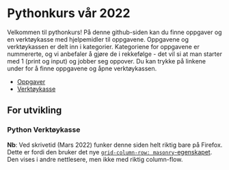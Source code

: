 # Pythonkurs vår 2022

Velkommen til pythonkurs! På denne github-siden kan du finne oppgaver og en verktøykasse med hjelpemidler til oppgavene. Oppgavene og verktøykassen er delt inn i kategorier. Kategoriene for oppgavene er nummererte, og vi anbefaler å gjøre de i rekkefølge - det vil si at man starter med 1 (print og input) og jobber seg oppover. Du kan trykke på linkene under for å finne oppgavene og åpne verktøykassen. 

* [Oppgaver](https://github.com/KodeklubbenTrondheim/pythonkurs/tree/main/oppgaver)
* [Verktøykasse](https://kodeklubbentrondheim.github.io/pythonkurs/)


## For utvikling

### Python Verktøykasse

**Nb**: Ved skrivetid (Mars 2022) funker denne siden helt riktig bare på Firefox. Dette er fordi den bruker det nye [`grid-column-row: masonry`-egenskapet](https://developer.mozilla.org/en-US/docs/Web/CSS/CSS_Grid_Layout/Masonry_Layout). Den vises i andre nettlesere, men ikke med riktig column-flow.
